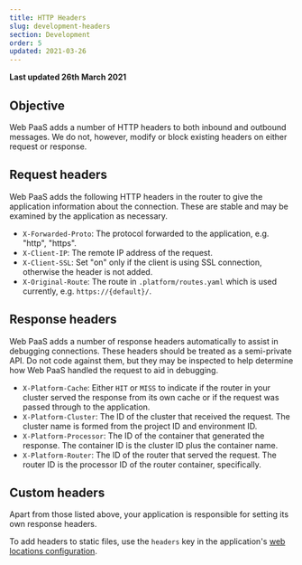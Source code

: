 ```yaml
---
title: HTTP Headers
slug: development-headers
section: Development
order: 5
updated: 2021-03-26
---
```


**Last updated 26th March 2021**


## Objective  

Web PaaS adds a number of HTTP headers to both inbound and outbound messages.  We do not, however, modify or block existing headers on either request or response.


## Request headers

Web PaaS adds the following HTTP headers in the router to give the application information about the connection.  These are stable and may be examined by the application as necessary.

* `X-Forwarded-Proto`: The protocol forwarded to the application, e.g. "http", "https".
* `X-Client-IP`: The remote IP address of the request.
* `X-Client-SSL`: Set "on" only if the client is using SSL connection, otherwise the header is not added.
* `X-Original-Route`: The route in `.platform/routes.yaml` which is used currently, e.g. `https://{default}/`.


## Response headers

Web PaaS adds a number of response headers automatically to assist in debugging connections.  These headers should be treated as a semi-private API.  Do not code against them, but they may be inspected to help determine how Web PaaS handled the request to aid in debugging.

* `X-Platform-Cache`: Either `HIT` or `MISS` to indicate if the router in your cluster served the response from its own cache or if the request was passed through to the application.
* `X-Platform-Cluster`: The ID of the cluster that received the request.  The cluster name is formed from the project ID and environment ID.
* `X-Platform-Processor`: The ID of the container that generated the response.  The container ID is the cluster ID plus the container name.
* `X-Platform-Router`: The ID of the router that served the request.  The router ID is the processor ID of the router container, specifically.

## Custom headers

Apart from those listed above, your application is responsible for setting its own response headers.

To add headers to static files, use the `headers` key in the application's [web locations configuration](../configuration-app/web#how-can-i-control-the-headers-sent-with-my-files).
